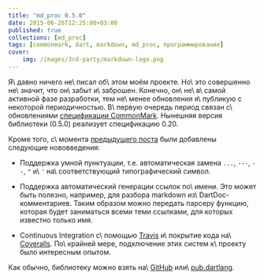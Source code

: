```yaml
---
title: "md_proc 0.5.0"
date: 2015-06-26T12:25:00+03:00
published: true
collections: [md_proc]
tags: [commonmark, dart, markdown, md_proc, программирование]
cover:
    img: /images/3rd-party/markdown-logo.png
---
```


Я\ давно ничего не\ писал об\ этом моём проекте. Но\ это совершенно не\ значит, что он\ забыт и\ заброшен. Конечно,
он\ не\ в\ самой активной фазе разработки, тем не\ менее обновления я\ публикую с некоторой периодичностью.
В\ первую очередь период связан с\ обновлениями [спецификации CommonMark][spec]. Нынешняя версия библиотеки (0.5.0)
реализует спецификацию 0.20.

Кроме того, с\ момента [предыдущего поста][0.2.3] были добавлены следующие нововведения:

*   Поддержка умной пунктуации, т.е. автоматическая замена `...`, `---`, `--`, `"` и\ `'` на\ соответствующий
    типографический символ.

*   Поддержка автоматический генерации ссылок по\ имени. Это может быть полезно, например, для разбора markdown
    из\ DartDoc-комментариев. Таким образом можно передать парсеру функцию, которая будет заниматься всеми теми
    ссылками, для которых известно только имя.

*   Continuous Integration с\ помощью [Travis][travis] и\ покрытие кода на\ [Coveralls][coveralls]. По\ крайней мере,
    подключение этих систем к\ проекту было интересным опытом.

Как обычно, библиотеку можно взять на\ [GitHub][github] или\ [pub.dartlang][pub].

[0.2.3]: /post/md_proc-0.2.3/
[github]: https://github.com/dikmax/md_proc
[pub]: https://pub.dartlang.org/packages/md_proc
[spec]: http://spec.commonmark.org/0.20/
[travis]: https://travis-ci.org/dikmax/md_proc
[coveralls]: https://coveralls.io/r/dikmax/md_proc?branch=master
